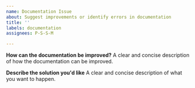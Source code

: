 ```yaml
---
name: Documentation Issue
about: Suggest improvements or identify errors in documentation
title: ''
labels: documentation
assignees: P-S-S-M

---
```


**How can the documentation be improved?**
A clear and concise description of how the documentation can be improved.

**Describe the solution you'd like**
A clear and concise description of what you want to happen.
